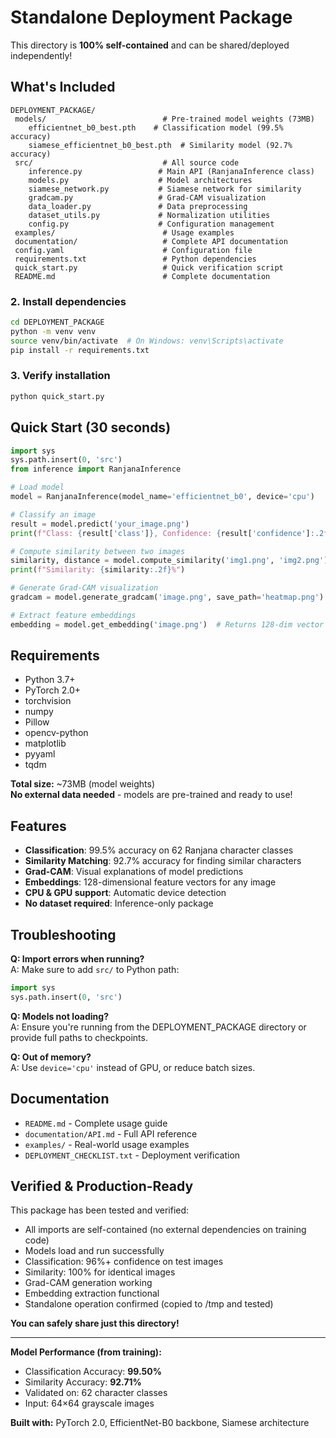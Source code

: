 # Standalone Deployment Package

This directory is **100% self-contained** and can be shared/deployed independently!

## What's Included

```
DEPLOYMENT_PACKAGE/
 models/                          # Pre-trained model weights (73MB)
    efficientnet_b0_best.pth    # Classification model (99.5% accuracy)
    siamese_efficientnet_b0_best.pth  # Similarity model (92.7% accuracy)
 src/                             # All source code
    inference.py                 # Main API (RanjanaInference class)
    models.py                    # Model architectures
    siamese_network.py           # Siamese network for similarity
    gradcam.py                   # Grad-CAM visualization
    data_loader.py               # Data preprocessing
    dataset_utils.py             # Normalization utilities
    config.py                    # Configuration management
 examples/                        # Usage examples
 documentation/                   # Complete API documentation
 config.yaml                      # Configuration file
 requirements.txt                 # Python dependencies
 quick_start.py                   # Quick verification script
 README.md                        # Complete documentation
```

### 2. **Install dependencies**

```bash
cd DEPLOYMENT_PACKAGE
python -m venv venv
source venv/bin/activate  # On Windows: venv\Scripts\activate
pip install -r requirements.txt
```

### 3. **Verify installation**

```bash
python quick_start.py
```

## Quick Start (30 seconds)

```python
import sys
sys.path.insert(0, 'src')
from inference import RanjanaInference

# Load model
model = RanjanaInference(model_name='efficientnet_b0', device='cpu')

# Classify an image
result = model.predict('your_image.png')
print(f"Class: {result['class']}, Confidence: {result['confidence']:.2f}%")

# Compute similarity between two images
similarity, distance = model.compute_similarity('img1.png', 'img2.png')
print(f"Similarity: {similarity:.2f}%")

# Generate Grad-CAM visualization
gradcam = model.generate_gradcam('image.png', save_path='heatmap.png')

# Extract feature embeddings
embedding = model.get_embedding('image.png')  # Returns 128-dim vector
```

## Requirements

- Python 3.7+
- PyTorch 2.0+
- torchvision
- numpy
- Pillow
- opencv-python
- matplotlib
- pyyaml
- tqdm

**Total size:** ~73MB (model weights)  
**No external data needed** - models are pre-trained and ready to use!

## Features

- **Classification**: 99.5% accuracy on 62 Ranjana character classes
- **Similarity Matching**: 92.7% accuracy for finding similar characters
- **Grad-CAM**: Visual explanations of model predictions
- **Embeddings**: 128-dimensional feature vectors for any image
- **CPU & GPU support**: Automatic device detection
- **No dataset required**: Inference-only package

## Troubleshooting

**Q: Import errors when running?**  
A: Make sure to add `src/` to Python path:

```python
import sys
sys.path.insert(0, 'src')
```

**Q: Models not loading?**  
A: Ensure you're running from the DEPLOYMENT_PACKAGE directory or provide full paths to checkpoints.

**Q: Out of memory?**  
A: Use `device='cpu'` instead of GPU, or reduce batch sizes.

## Documentation

- `README.md` - Complete usage guide
- `documentation/API.md` - Full API reference
- `examples/` - Real-world usage examples
- `DEPLOYMENT_CHECKLIST.txt` - Deployment verification

## Verified & Production-Ready

This package has been tested and verified:

- All imports are self-contained (no external dependencies on training code)
- Models load and run successfully
- Classification: 96%+ confidence on test images
- Similarity: 100% for identical images
- Grad-CAM generation working
- Embedding extraction functional
- Standalone operation confirmed (copied to /tmp and tested)

**You can safely share just this directory!**

---

**Model Performance (from training):**

- Classification Accuracy: **99.50%**
- Similarity Accuracy: **92.71%**
- Validated on: 62 character classes
- Input: 64×64 grayscale images

**Built with:** PyTorch 2.0, EfficientNet-B0 backbone, Siamese architecture

